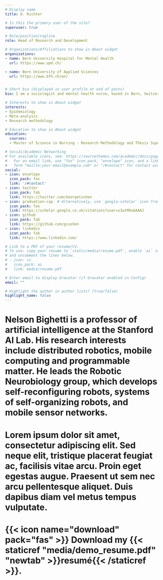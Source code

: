```yaml
---
# Display name
title: D. Richter

# Is this the primary user of the site?
superuser: true

# Role/position/tagline
role: Head of Research and Development

# Organizations/Affiliations to show in About widget
organizations:
- name: Bern University Hospital for Mental Health
  url: https://www.upd.ch/

- name: Bern University of Applied Sciences
  url: https://www.bfh.ch/en/


# Short bio (displayed in user profile at end of posts)
bio: I am a sociologist and mental health nurse, based in Bern, Switzerland. My research interests are psychiatric rehabilitation, psychiatric epidemiology, mental health nursing, aggression management in health care, Covid-19 and mental health.

# Interests to show in About widget
interests:
- Epidemiology
- Meta-analysis
- Research methodology

# Education to show in About widget
education:
  courses:
  - Master of Science in Nursing - Research Methodology and Thesis Supervision (since 2011)

# Social/Academic Networking
# For available icons, see: https://sourcethemes.com/academic/docs/page-builder/#icons
#   For an email link, use "fas" icon pack, "envelope" icon, and a link in the
#   form "mailto:your-email@example.com" or "/#contact" for contact widget.
social:
- icon: envelope
  icon_pack: fas
  link: '/#contact'
- icon: twitter
  icon_pack: fab
  link: https://twitter.com/GeorgeCushen
- icon: graduation-cap  # Alternatively, use `google-scholar` icon from `ai` icon pack
  icon_pack: fas
  link: https://scholar.google.co.uk/citations?user=sIwtMXoAAAAJ
- icon: github
  icon_pack: fab
  link: https://github.com/gcushen
- icon: linkedin
  icon_pack: fab
  link: https://www.linkedin.com/

# Link to a PDF of your resume/CV.
# To use: copy your resume to `static/media/resume.pdf`, enable `ai` icons in `params.toml`, 
# and uncomment the lines below.
# - icon: cv
#   icon_pack: ai
#   link: media/resume.pdf

# Enter email to display Gravatar (if Gravatar enabled in Config)
email: ""

# Highlight the author in author lists? (true/false)
highlight_name: false
---
```


# Nelson Bighetti is a professor of artificial intelligence at the Stanford AI Lab. His research interests include distributed robotics, mobile computing and programmable matter. He leads the Robotic Neurobiology group, which develops self-reconfiguring robots, systems of self-organizing robots, and mobile sensor networks.

# Lorem ipsum dolor sit amet, consectetur adipiscing elit. Sed neque elit, tristique placerat feugiat ac, facilisis vitae arcu. Proin eget egestas augue. Praesent ut sem nec arcu pellentesque aliquet. Duis dapibus diam vel metus tempus vulputate.

# {{< icon name="download" pack="fas" >}} Download my {{< staticref "media/demo_resume.pdf" "newtab" >}}resumé{{< /staticref >}}.
